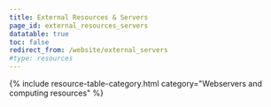 ```yaml
---
title: External Resources & Servers
page_id: external_resources_servers
datatable: true
toc: false
redirect_from: /website/external_servers
#type: resources
---
```


{% include resource-table-category.html category="Webservers and computing resources" %}
